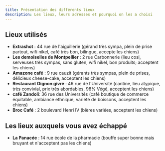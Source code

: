 ```yaml
---
title: Présentation des différents lieux
description: Les lieux, leurs adresses et pourquoi on les a choisi
---
```


## Lieux utilisés 
- **Extrashot** : 44 rue de l'aiguillerie (gérand très sympa, plein de prise partout, wifi nikel, café très bon, bilingue, accepte les chiens)  
- **Les demoiselles de Montpellier** : 2 rue Carbonnerie (lieu cosi, serveuses très sympas, sans gluten, wifi nikel, bon produits; acceptent les chiens)  
- **Amazone café** : 9 rue cauzit (gérants très sympas, plein de prises, délicieux cheese-cake, acceptent les chiens)
- **Restaurant Oignon givré** : 46 rue de l'Université (cantine, lieu atypique, très convivial, prix très abordables, 98% Végé, acceptent les chiens)
- **café Zandoli**: 36 rue des Universités (café boutique de commerce équitable, ambiance ethnique, variété de boissons, acceptent les chiens) 
- **Broc Café** : 2 boulevard Henri IV (bières variées, acceptent les chiens)


## Les lieux auxquels vous avez échappé
- **La Panacée** : 14 rue école de la pharmacie (bouffe super bonne mais bruyant et n'acceptent pas les chiens)

